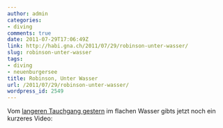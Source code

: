 ```yaml
---
author: admin
categories:
- diving
comments: true
date: 2011-07-29T17:06:49Z
link: http://habi.gna.ch/2011/07/29/robinson-unter-wasser/
slug: robinson-unter-wasser
tags:
- diving
- neuenburgersee
title: Robinson, Unter Wasser
url: /2011/07/29/robinson-unter-wasser/
wordpress_id: 2549
---
```


Vom [langeren Tauchgang gestern](http://habi.gna.ch/divelog/2011.07.28.robinson.pdf) im flachen Wasser gibts jetzt noch ein kurzeres Video:



